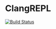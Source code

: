 # ClangREPL

[![Build Status](https://github.com/Gnimuc/ClangREPL.jl/actions/workflows/CI.yml/badge.svg?branch=main)](https://github.com/Gnimuc/ClangREPL.jl/actions/workflows/CI.yml?query=branch%3Amain)
